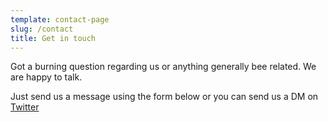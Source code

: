```yaml
---
template: contact-page
slug: /contact
title: Get in touch
---
```

Got a burning question regarding us or anything generally bee related. We are happy to talk.

Just send us a message using the form below or you can send us a DM on [Twitter](https://twitter.com/eastdorsetbeeks)